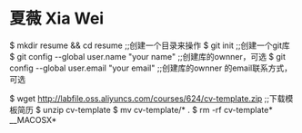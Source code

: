 # 夏薇 Xia Wei 
$ mkdir  resume && cd resume    ;;创建一个目录来操作
$ git init     ;;创建一个git库
$ git config  --global  user.name "your name"   ;;创建库的ownner，可选
$ git config --global user.email "your email"   ;;创建库的ownner 的email联系方式，可选


$ wget http://labfile.oss.aliyuncs.com/courses/624/cv-template.zip     ;;下载模板简历
$ unzip cv-template
$ mv cv-template/* .
$ rm -rf cv-template* __MACOSX*
